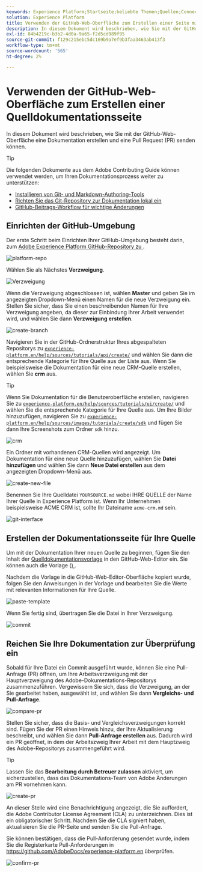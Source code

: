```yaml
---
keywords: Experience Platform;Startseite;beliebte Themen;Quellen;Connectoren;Quell-Connectoren;Quellen-SDK;SDK
solution: Experience Platform
title: Verwenden der GitHub-Web-Oberfläche zum Erstellen einer Seite mit der Quellendokumentation
description: In diesem Dokument wird beschrieben, wie Sie mit der GitHub-Web-Oberfläche eine Dokumentation erstellen und eine Pull Request (PR) senden können.
exl-id: 84b4219c-b3b2-4d0a-9a65-f2d5cd989f95
source-git-commit: f129c215ebc5dc169b9a7ef9b3faa3463ab413f3
workflow-type: tm+mt
source-wordcount: '565'
ht-degree: 2%

---
```


# Verwenden der GitHub-Web-Oberfläche zum Erstellen einer Quelldokumentationsseite

In diesem Dokument wird beschrieben, wie Sie mit der GitHub-Web-Oberfläche eine Dokumentation erstellen und eine Pull Request (PR) senden können.

>[!TIP]
>
>Die folgenden Dokumente aus dem Adobe Contributing Guide können verwendet werden, um Ihren Dokumentationsprozess weiter zu unterstützen: <ul><li>[Installieren von Git- und Markdown-Authoring-Tools](https://experienceleague.adobe.com/docs/contributor/contributor-guide/setup/install-tools.html?lang=de)</li><li>[Richten Sie das Git-Repository zur Dokumentation lokal ein](https://experienceleague.adobe.com/docs/contributor/contributor-guide/setup/local-repo.html?lang=de)</li><li>[GitHub-Beitrags-Workflow für wichtige Änderungen](https://experienceleague.adobe.com/docs/contributor/contributor-guide/setup/full-workflow.html?lang=de)</li></ul>

## Einrichten der GitHub-Umgebung

Der erste Schritt beim Einrichten Ihrer GitHub-Umgebung besteht darin, zum [Adobe Experience Platform GitHub-Repository zu &#x200B;](https://github.com/AdobeDocs/experience-platform.en).

![platform-repo](../assets/platform-repo.png)

Wählen Sie als Nächstes **Verzweigung**.

![Verzweigung](../assets/fork.png)

Wenn die Verzweigung abgeschlossen ist, wählen **Master** und geben Sie im angezeigten Dropdown-Menü einen Namen für die neue Verzweigung ein. Stellen Sie sicher, dass Sie einen beschreibenden Namen für Ihre Verzweigung angeben, da dieser zur Einbindung Ihrer Arbeit verwendet wird, und wählen Sie dann **Verzweigung erstellen**.

![create-branch](../assets/create-branch.png)

Navigieren Sie in der GitHub-Ordnerstruktur Ihres abgespalteten Repositorys zu [`experience-platform.en/help/sources/tutorials/api/create/`](https://github.com/AdobeDocs/experience-platform.en/tree/main/help/sources/tutorials/api/create) und wählen Sie dann die entsprechende Kategorie für Ihre Quelle aus der Liste aus. Wenn Sie beispielsweise die Dokumentation für eine neue CRM-Quelle erstellen, wählen Sie **crm** aus.

>[!TIP]
>
>Wenn Sie Dokumentation für die Benutzeroberfläche erstellen, navigieren Sie zu [`experience-platform.en/help/sources/tutorials/ui/create/`](https://github.com/AdobeDocs/experience-platform.en/tree/main/help/sources/tutorials/ui/create) und wählen Sie die entsprechende Kategorie für Ihre Quelle aus. Um Ihre Bilder hinzuzufügen, navigieren Sie zu [`experience-platform.en/help/sources/images/tutorials/create/sdk`](https://github.com/AdobeDocs/experience-platform.en/tree/main/help/sources/images/tutorials/create) und fügen Sie dann Ihre Screenshots zum Ordner `sdk` hinzu.

![crm](../assets/crm.png)

Ein Ordner mit vorhandenen CRM-Quellen wird angezeigt. Um Dokumentation für eine neue Quelle hinzuzufügen, wählen Sie **Datei hinzufügen** und wählen Sie dann **Neue Datei erstellen** aus dem angezeigten Dropdown-Menü aus.

![create-new-file](../assets/create-new-file.png)

Benennen Sie Ihre Quelldatei `YOURSOURCE.md` wobei IHRE QUELLE der Name Ihrer Quelle in Experience Platform ist. Wenn Ihr Unternehmen beispielsweise ACME CRM ist, sollte Ihr Dateiname `acme-crm.md` sein.

![git-interface](../assets/git-interface.png)

## Erstellen der Dokumentationsseite für Ihre Quelle

Um mit der Dokumentation Ihrer neuen Quelle zu beginnen, fügen Sie den Inhalt der [Quelldokumentationsvorlage](./template.md) in den GitHub-Web-Editor ein. Sie können auch die Vorlage ([) &#x200B;](../assets/api-template.zip).

Nachdem die Vorlage in die GitHub-Web-Editor-Oberfläche kopiert wurde, folgen Sie den Anweisungen in der Vorlage und bearbeiten Sie die Werte mit relevanten Informationen für Ihre Quelle.

![paste-template](../assets/paste-template.png)

Wenn Sie fertig sind, übertragen Sie die Datei in Ihrer Verzweigung.

![commit](../assets/commit.png)

## Reichen Sie Ihre Dokumentation zur Überprüfung ein

Sobald für Ihre Datei ein Commit ausgeführt wurde, können Sie eine Pull-Anfrage (PR) öffnen, um Ihre Arbeitsverzweigung mit der Hauptverzweigung des Adobe-Dokumentations-Repositorys zusammenzuführen. Vergewissern Sie sich, dass die Verzweigung, an der Sie gearbeitet haben, ausgewählt ist, und wählen Sie dann **Vergleichs- und Pull-Anfrage**.

![compare-pr](../assets/compare-pr.png)

Stellen Sie sicher, dass die Basis- und Vergleichsverzweigungen korrekt sind. Fügen Sie der PR einen Hinweis hinzu, der Ihre Aktualisierung beschreibt, und wählen Sie dann **Pull-Anfrage erstellen** aus. Dadurch wird ein PR geöffnet, in dem der Arbeitszweig Ihrer Arbeit mit dem Hauptzweig des Adobe-Repositorys zusammengeführt wird.

>[!TIP]
>
>Lassen Sie das **Bearbeitung durch Betreuer zulassen** aktiviert, um sicherzustellen, dass das Dokumentations-Team von Adobe Änderungen am PR vornehmen kann.

![create-pr](../assets/create-pr.png)

An dieser Stelle wird eine Benachrichtigung angezeigt, die Sie auffordert, die Adobe Contributor License Agreement (CLA) zu unterzeichnen. Dies ist ein obligatorischer Schritt. Nachdem Sie die CLA signiert haben, aktualisieren Sie die PR-Seite und senden Sie die Pull-Anfrage.

Sie können bestätigen, dass die Pull-Anforderung gesendet wurde, indem Sie die Registerkarte Pull-Anforderungen in https://github.com/AdobeDocs/experience-platform.en überprüfen.

![confirm-pr](../assets/confirm-pr.png)
